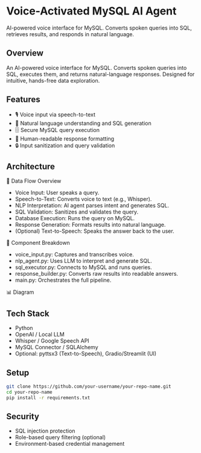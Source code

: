 # Voice-Activated MySQL AI Agent
AI-powered voice interface for MySQL. Converts spoken queries into SQL, retrieves results, and responds in natural language.

## Overview
An AI-powered voice interface for MySQL. Converts spoken queries into SQL, executes them, and returns natural-language responses. Designed for intuitive, hands-free data exploration.

## Features
- 🎙️ Voice input via speech-to-text
- 🧠 Natural language understanding and SQL generation
- 🗄️ Secure MySQL query execution
- 💬 Human-readable response formatting
- 🔒 Input sanitization and query validation

## Architecture

🔄 Data Flow Overview
- Voice Input: User speaks a query.
- Speech-to-Text: Converts voice to text (e.g., Whisper).
- NLP Interpretation: AI agent parses intent and generates SQL.
- SQL Validation: Sanitizes and validates the query.
- Database Execution: Runs the query on MySQL.
- Response Generation: Formats results into natural language.
- (Optional) Text-to-Speech: Speaks the answer back to the user.

🧱 Component Breakdown
- voice_input.py: Captures and transcribes voice.
- nlp_agent.py: Uses LLM to interpret and generate SQL.
- sql_executor.py: Connects to MySQL and runs queries.
- response_builder.py: Converts raw results into readable answers.
- main.py: Orchestrates the full pipeline.

📊 Diagram


## Tech Stack
- Python
- OpenAI / Local LLM
- Whisper / Google Speech API
- MySQL Connector / SQLAlchemy
- Optional: pyttsx3 (Text-to-Speech), Gradio/Streamlit (UI)

## Setup
```bash
git clone https://github.com/your-username/your-repo-name.git
cd your-repo-name
pip install -r requirements.txt
```

## Security
- SQL injection protection
- Role-based query filtering (optional)
- Environment-based credential management

